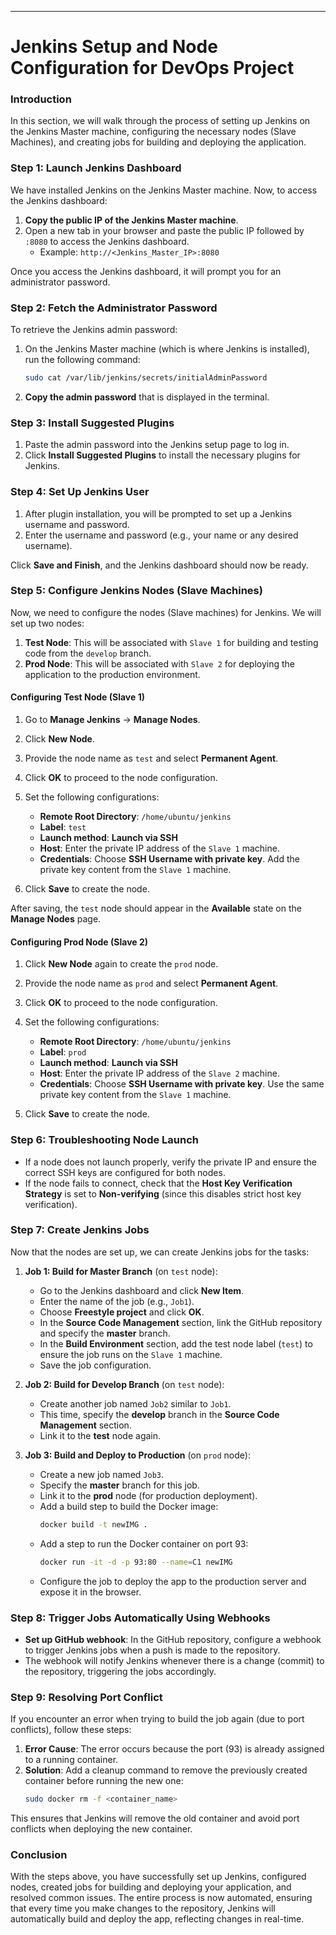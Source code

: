 ---

# Jenkins Setup and Node Configuration for DevOps Project

### Introduction

In this section, we will walk through the process of setting up Jenkins on the Jenkins Master machine, configuring the necessary nodes (Slave Machines), and creating jobs for building and deploying the application.

### Step 1: Launch Jenkins Dashboard

We have installed Jenkins on the Jenkins Master machine. Now, to access the Jenkins dashboard:

1. **Copy the public IP of the Jenkins Master machine**.
2. Open a new tab in your browser and paste the public IP followed by `:8080` to access the Jenkins dashboard.
   - Example: `http://<Jenkins_Master_IP>:8080`

Once you access the Jenkins dashboard, it will prompt you for an administrator password.

### Step 2: Fetch the Administrator Password

To retrieve the Jenkins admin password:

1. On the Jenkins Master machine (which is where Jenkins is installed), run the following command:
   ```bash
   sudo cat /var/lib/jenkins/secrets/initialAdminPassword
   ```
2. **Copy the admin password** that is displayed in the terminal.

### Step 3: Install Suggested Plugins

1. Paste the admin password into the Jenkins setup page to log in.
2. Click **Install Suggested Plugins** to install the necessary plugins for Jenkins.

### Step 4: Set Up Jenkins User

1. After plugin installation, you will be prompted to set up a Jenkins username and password.
2. Enter the username and password (e.g., your name or any desired username).

Click **Save and Finish**, and the Jenkins dashboard should now be ready.

### Step 5: Configure Jenkins Nodes (Slave Machines)

Now, we need to configure the nodes (Slave machines) for Jenkins. We will set up two nodes:

1. **Test Node**: This will be associated with `Slave 1` for building and testing code from the `develop` branch.
2. **Prod Node**: This will be associated with `Slave 2` for deploying the application to the production environment.

#### **Configuring Test Node (Slave 1)**

1. Go to **Manage Jenkins** → **Manage Nodes**.
2. Click **New Node**.
3. Provide the node name as `test` and select **Permanent Agent**.
4. Click **OK** to proceed to the node configuration.
5. Set the following configurations:
   - **Remote Root Directory**: `/home/ubuntu/jenkins`
   - **Label**: `test`
   - **Launch method**: **Launch via SSH**
   - **Host**: Enter the private IP address of the `Slave 1` machine.
   - **Credentials**: Choose **SSH Username with private key**. Add the private key content from the `Slave 1` machine.
   
6. Click **Save** to create the node.

After saving, the `test` node should appear in the **Available** state on the **Manage Nodes** page.

#### **Configuring Prod Node (Slave 2)**

1. Click **New Node** again to create the `prod` node.
2. Provide the node name as `prod` and select **Permanent Agent**.
3. Click **OK** to proceed to the node configuration.
4. Set the following configurations:
   - **Remote Root Directory**: `/home/ubuntu/jenkins`
   - **Label**: `prod`
   - **Launch method**: **Launch via SSH**
   - **Host**: Enter the private IP address of the `Slave 2` machine.
   - **Credentials**: Choose **SSH Username with private key**. Use the same private key content from the `Slave 1` machine.
   
5. Click **Save** to create the node.

### Step 6: Troubleshooting Node Launch

- If a node does not launch properly, verify the private IP and ensure the correct SSH keys are configured for both nodes.
- If the node fails to connect, check that the **Host Key Verification Strategy** is set to **Non-verifying** (since this disables strict host key verification).

### Step 7: Create Jenkins Jobs

Now that the nodes are set up, we can create Jenkins jobs for the tasks:

1. **Job 1: Build for Master Branch** (on `test` node):
   - Go to the Jenkins dashboard and click **New Item**.
   - Enter the name of the job (e.g., `Job1`).
   - Choose **Freestyle project** and click **OK**.
   - In the **Source Code Management** section, link the GitHub repository and specify the **master** branch.
   - In the **Build Environment** section, add the test node label (`test`) to ensure the job runs on the `Slave 1` machine.
   - Save the job configuration.

2. **Job 2: Build for Develop Branch** (on `test` node):
   - Create another job named `Job2` similar to `Job1`.
   - This time, specify the **develop** branch in the **Source Code Management** section.
   - Link it to the **test** node again.

3. **Job 3: Build and Deploy to Production** (on `prod` node):
   - Create a new job named `Job3`.
   - Specify the **master** branch for this job.
   - Link it to the **prod** node (for production deployment).
   - Add a build step to build the Docker image:
     ```bash
     docker build -t newIMG .
     ```
   - Add a step to run the Docker container on port 93:
     ```bash
     docker run -it -d -p 93:80 --name=C1 newIMG
     ```
   - Configure the job to deploy the app to the production server and expose it in the browser.

### Step 8: Trigger Jobs Automatically Using Webhooks

- **Set up GitHub webhook**: In the GitHub repository, configure a webhook to trigger Jenkins jobs when a push is made to the repository.
- The webhook will notify Jenkins whenever there is a change (commit) to the repository, triggering the jobs accordingly.

### Step 9: Resolving Port Conflict

If you encounter an error when trying to build the job again (due to port conflicts), follow these steps:

1. **Error Cause**: The error occurs because the port (93) is already assigned to a running container.
2. **Solution**: Add a cleanup command to remove the previously created container before running the new one:
   ```bash
   sudo docker rm -f <container_name>
   ```

This ensures that Jenkins will remove the old container and avoid port conflicts when deploying the new container.

### Conclusion

With the steps above, you have successfully set up Jenkins, configured nodes, created jobs for building and deploying your application, and resolved common issues. The entire process is now automated, ensuring that every time you make changes to the repository, Jenkins will automatically build and deploy the app, reflecting changes in real-time.
